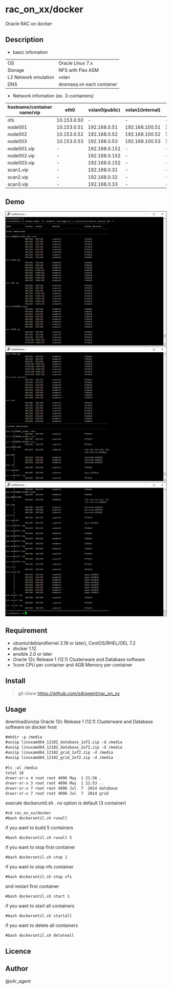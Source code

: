 rac_on_xx/docker
====

 Oracle RAC on docker

## Description
- basic infomation

|||
|-----|-----|
|OS|Oracle Linux 7.x|
|Storage|NFS with Flex ASM|
|L2 Network emulation|vxlan|
|DNS|dnsmasq on each container|

- Network infomation (ex. 3-containers)

|hostname/container name/vip|eth0|vxlan0(public)|vxlan1(internal)|vxlan2(asm)|
|--------|--------|-------|-------|-------|
|nfs|10.153.0.50|-|-|-|
|node001|10.153.0.51|192.168.0.51|192.168.100.51|192.168.200.51|
|node002|10.153.0.52|192.168.0.52|192.168.100.52|192.168.200.52|
|node003|10.153.0.53|192.168.0.53|192.168.100.53|192.168.200.53|
|node001.vip|-|192.168.0.151|-|-|
|node002.vip|-|192.168.0.152|-|-|
|node003.vip|-|192.168.0.152|-|-|
|scan1.vip|-|192.168.0.31|-|-|
|scan2.vip|-|192.168.0.32|-|-|
|scan3.vip|-|192.168.0.33|-|-|


## Demo
![crsctl](https://github.com/s4ragent/misc/blob/master/rac_on_xx/docker/rac_on_docker_01.png)
![crsctl](https://github.com/s4ragent/misc/blob/master/rac_on_xx/docker/rac_on_docker_02.png)
![crsctl](https://github.com/s4ragent/misc/blob/master/rac_on_xx/docker/rac_on_docker_03.png)
## Requirement
- ubuntu/debian(Kernel 3.18 or later), CentOS/RHEL/OEL 7.2 
- docker 1.12
- ansible 2.0 or later
- Oracle 12c Release 1 (12.1) Clusterware and Database software 
- 1core CPU per container and  4GB Memory per container

## Install
>git clone https://github.com/s4ragent/rac_on_xx

## Usage
download/unzip Oracle 12c Release 1 (12.1) Clusterware and Database software on docker host

    #mkdir -p /media
    #unzip linuxamd64_12102_database_1of2.zip -d /media
    #unzip linuxamd64_12102_database_2of2.zip -d /media
    #unzip linuxamd64_12102_grid_1of2.zip -d /media
    #unzip linuxamd64_12102_grid_2of2.zip -d /media
     
    #ls -al /media
    total 16
    drwxr-xr-x 4 root root 4096 May  1 21:56 .
    drwxr-xr-x 3 root root 4096 May  1 21:53 ..
    drwxr-xr-x 7 root root 4096 Jul  7  2014 database
    drwxr-xr-x 7 root root 4096 Jul  7  2014 grid
    
    
execute dockeruntil.sh  . no option is default (3 container)

    #cd rac_on_xx/docker
    #bash dockeruntil.sh runall

if you want to build 5 containers

    #bash dockeruntil.sh runall 5

if you want to stop first container

    #bash dockeruntil.sh stop 1

if you want to stop nfs container

    #bash dockeruntil.sh stop nfs

and restart first container

    #bash dockeruntil.sh start 1
    
if you want to start all containers

    #bash dockeruntil.sh startall

if you want to delete all containers

    #bash dockeruntil.sh deleteall

## Licence

## Author
@s4r_agent
